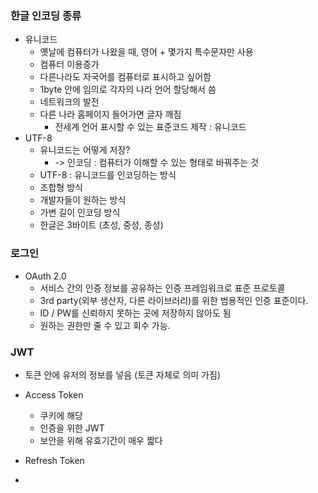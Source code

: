 ### 한글 인코딩 종류

- 유니코드
  - 옛날에 컴퓨터가 나왔을 때, 영어 + 몇가지 특수문자만 사용
  - 컴퓨터 이용증가
  - 다른나라도 자국어를 컴퓨터로 표시하고 싶어함
  - 1byte 안에 임의로 각자의 나라 언어 할당해서 씀
  - 네트워크의 발전
  - 다른 나라 홈페이지 들어가면 글자 깨짐
    - 전세계 언어 표시할 수 있는 표준코드 제작 : 유니코드
- UTF-8
  - 유니코드는 어떻게 저장?
    - -> 인코딩 : 컴퓨터가 이해할 수 있는 형태로 바꿔주는 것
  - UTF-8 : 유니코드를 인코딩하는 방식
  - 조합형 방식
  - 개발자들이 원하는 방식
  - 가변 길이 인코딩 방식
  - 한글은 3바이트 (초성, 중성, 종성)

### 로그인

- OAuth 2.0
  - 서비스 간의 인증 정보를 공유하는 인증 프레임워크로 표준 프로토콜
  - 3rd party(외부 생산자, 다른 라이브러리)를 위한 범용적인 인증 표준이다.
  - ID / PW를 신뢰하지 못하는 곳에 저장하지 않아도 됨
  - 원하는 권한만 줄 수 있고 회수 가능.

### JWT

- 토큰 안에 유저의 정보를 넣음 (토큰 자체로 의미 가짐)

- Access Token
  - 쿠키에 해당
  - 인증을 위한 JWT
  - 보안을 위해 유효기간이 매우 짧다
- Refresh Token
- 